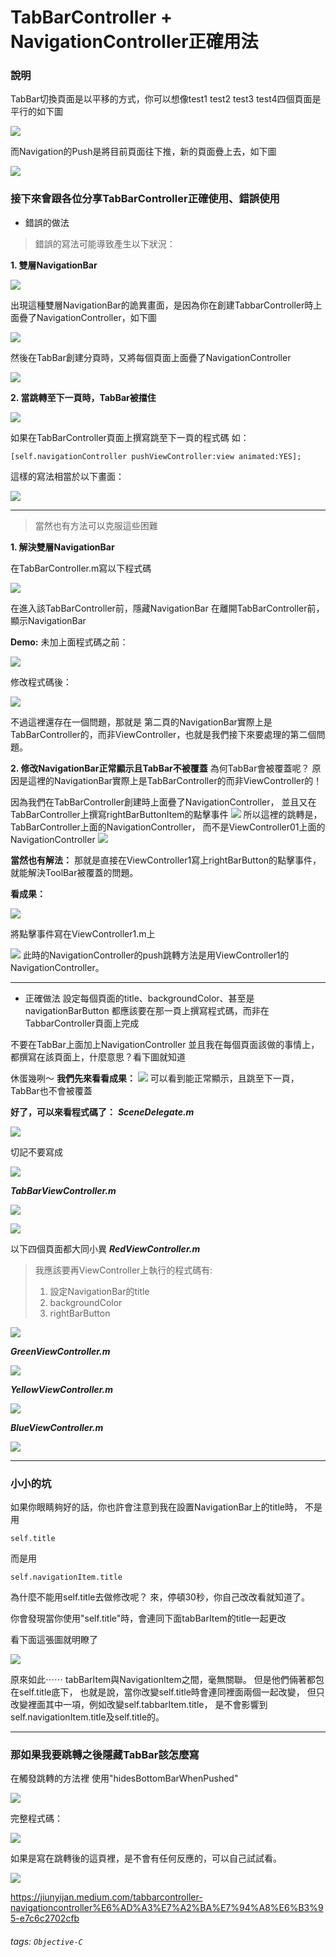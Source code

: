 # TabBarController + NavigationController正確用法

### 說明
TabBar切換頁面是以平移的方式，你可以想像test1 test2 test3 test4四個頁面是平行的如下圖

![](https://i.imgur.com/LewpSgu.gif)

而Navigation的Push是將目前頁面往下推，新的頁面疊上去，如下圖

![](https://i.imgur.com/mW6NEQf.gif)

### 接下來會跟各位分享TabBarController正確使用、錯誤使用

- 錯誤的做法

> 錯誤的寫法可能導致產生以下狀況：

**1. 雙層NavigationBar**

![](https://i.imgur.com/KR4YIOH.png)

出現這種雙層NavigationBar的詭異畫面，是因為你在創建TabbarController時上面疊了NavigationController，如下圖

![](https://i.imgur.com/dVfjFVR.png)

然後在TabBar創建分頁時，又將每個頁面上面疊了NavigationController

![](https://i.imgur.com/uCmwf27.png)


**2. 當跳轉至下一頁時，TabBar被擋住**

![](https://i.imgur.com/FUZNAFf.gif)

如果在TabBarController頁面上撰寫跳至下一頁的程式碼
如：
```
[self.navigationController pushViewController:view animated:YES];
```
這樣的寫法相當於以下畫面：

![](https://i.imgur.com/y6UjVjw.gif)

---

> 當然也有方法可以克服這些困難

**1. 解決雙層NavigationBar**

在TabBarController.m寫以下程式碼

![](https://i.imgur.com/C6McUIL.png)

在進入該TabBarController前，隱藏NavigationBar
在離開TabBarController前，顯示NavigationBar

**Demo:**
未加上面程式碼之前：

![](https://i.imgur.com/zWnLfym.gif)

修改程式碼後：

![](https://i.imgur.com/6TnQDzn.gif)

不過這裡還存在一個問題，那就是
第二頁的NavigationBar實際上是TabBarController的，而非ViewController，也就是我們接下來要處理的第二個問題。

**2. 修改NavigationBar正常顯示且TabBar不被覆蓋**
為何TabBar會被覆蓋呢？
原因是這裡的NavigationBar實際上是TabBarController的而非ViewController的！



因為我們在TabBarController創建時上面疊了NavigationController，
並且又在TabBarController上撰寫rightBarButtonItem的點擊事件
![](https://i.imgur.com/hU5p8bj.png)
所以這裡的跳轉是，TabBarController上面的NavigationController，
而不是ViewController01上面的NavigationController
![](https://i.imgur.com/y6UjVjw.gif)

**當然也有解法：**
那就是直接在ViewController1寫上rightBarButton的點擊事件，就能解決ToolBar被覆蓋的問題。

**看成果：**

![](https://i.imgur.com/3uHj9kH.gif)

將點擊事件寫在ViewController1.m上

![](https://i.imgur.com/n38hoz6.png)
此時的NavigationController的push跳轉方法是用ViewController1的NavigationController。

---

- 正確做法
設定每個頁面的title、backgroundColor、甚至是navigationBarButton
都應該要在那一頁上撰寫程式碼，而非在TabbarController頁面上完成

不要在TabBar上面加上NavigationController
並且我在每個頁面該做的事情上，都撰寫在該頁面上，什麼意思？看下圖就知道

休蛋幾咧～
**我們先來看看成果：**
![](https://i.imgur.com/aNhraOw.gif)
可以看到能正常顯示，且跳至下一頁，TabBar也不會被覆蓋

**好了，可以來看程式碼了：**
***SceneDelegate.m***

![](https://i.imgur.com/Q6cXphw.png)

切記不要寫成

![](https://i.imgur.com/MFm4Pmc.png)


***TabBarViewController.m***

![](https://i.imgur.com/FkOSqXu.png)

![](https://i.imgur.com/uQrglvK.png)

以下四個頁面都大同小異
***RedViewController.m***
> 我應該要再ViewController上執行的程式碼有:
> 1. 設定NavigationBar的title
> 2. backgroundColor
> 3. rightBarButton

![](https://i.imgur.com/iAClE63.png)

***GreenViewController.m***

![](https://i.imgur.com/AKx3Xlp.png)

***YellowViewController.m***

![](https://i.imgur.com/JuhOuj6.png)

***BlueViewController.m***

![](https://i.imgur.com/wcE1DUm.png)

---
### 小小的坑
如果你眼睛夠好的話，你也許會注意到我在設置NavigationBar上的title時，
不是用
```
self.title
```
而是用
```
self.navigationItem.title
```

為什麼不能用self.title去做修改呢？
來，停頓30秒，你自己改改看就知道了。



你會發現當你使用"self.title"時，會連同下面tabBarItem的title一起更改

看下面這張圖就明瞭了

![](https://i.imgur.com/DXUPPDJ.png)

原來如此⋯⋯
tabBarItem與NavigationItem之間，毫無關聯。
但是他們倆著都包在self.title底下，
也就是說，當你改變self.title時會連同裡面兩個一起改變，
但只改變裡面其中一項，例如改變self.tabbarItem.title，
是不會影響到self.navigationItem.title及self.title的。


---

### 那如果我要跳轉之後隱藏TabBar該怎麼寫

在觸發跳轉的方法裡 使用"hidesBottomBarWhenPushed"

![](https://i.imgur.com/a8Ch87D.png)

完整程式碼：

![](https://i.imgur.com/IRreEJ2.png)

如果是寫在跳轉後的這頁裡，是不會有任何反應的，可以自己試試看。

![](https://i.imgur.com/F29N7BG.png)

https://jiunyijan.medium.com/tabbarcontroller-navigationcontroller%E6%AD%A3%E7%A2%BA%E7%94%A8%E6%B3%95-e7c6c2702cfb
###### tags: `Objective-C`
